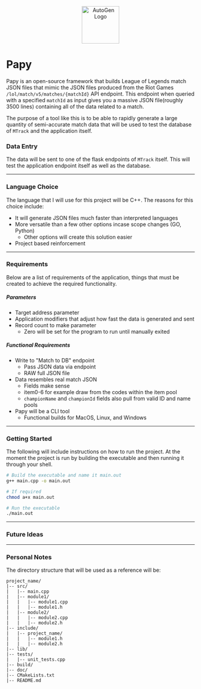 
<div align="center">
    <img src="https://static.wikia.nocookie.net/sans-nagito/images/1/12/Papyrus.png/revision/latest?cb=20200609055655" alt="AutoGen Logo" width="100">
</div>

# Papy

Papy is an open-source framework that builds League of Legends match JSON files that mimic the JSON files produced from the Riot Games `/lol/match/v5/matches/{matchId}` API endpoint. This endpoint when queried with a specified `matchId` as input gives you a massive JSON file(roughly 3500 lines) containing all of the data related to a match.

The purpose of a tool like this is to be able to rapidly generate a large quantity of semi-accurate match data that will be used to test the database of `MTrack` and the application itself.

### Data Entry
The data will be sent to one of the flask endpoints of `MTrack` itself. This will test the application endpoint itself as well as the database.

---
### Language Choice

The language that I will use for this project will be C++. The reasons for this choice include:
- It will generate JSON files much faster than interpreted languages
- More versatile than a few other options incase scope changes (GO, Python)
	- Other options will create this solution easier
- Project based reinforcement

---
### Requirements

Below are a list of requirements of the application, things that must be created to achieve the required functionality.

##### Parameters
- Target address parameter
- Application modifiers that adjust how fast the data is generated and sent
- Record count to make parameter
	- Zero will be set for the program to run until manually exited

##### Functional Requirements
- Write to "Match to DB" endpoint
	- Pass JSON data via endpoint
	- RAW full JSON file
- Data resembles real match JSON
	- Fields make sense
	- item0-6 for example draw from the codes within the item pool
	- `championName` and `championId` fields also pull from valid ID and name pools
- Papy will be a CLI tool
	- Functional builds for MacOS, Linux, and Windows

---
### Getting Started

The following will include instructions on how to run the project. At the moment the project is run by building the executable and then running it through your shell.

```bash
# Build the executable and name it main.out
g++ main.cpp -o main.out

# If required
chmod a+x main.out 

# Run the executable
./main.out
```

---
### Future Ideas


---
### Personal Notes

The directory structure that will be used as a reference will be:
```
project_name/
|-- src/
|   |-- main.cpp
|   |-- module1/
|   |   |-- module1.cpp
|   |   |-- module1.h
|   |-- module2/
|   |   |-- module2.cpp
|   |   |-- module2.h
|-- include/
|   |-- project_name/
|   |   |-- module1.h
|   |   |-- module2.h
|-- lib/
|-- tests/
|   |-- unit_tests.cpp
|-- build/
|-- doc/
|-- CMakeLists.txt
|-- README.md
```